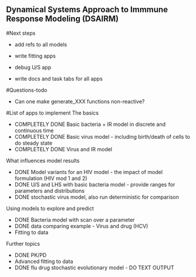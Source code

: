 ## Dynamical Systems Approach to Immmune Response Modeling (DSAIRM) 

#Next steps
* add refs to all models

* write fitting apps
* debug U/S app
* write docs and task tabs for all apps

#Questions-todo
* Can one make generate_XXX functions non-reactive?


#List of apps to implement
The basics 
* COMPLETELY DONE Basic bacteria + IR model in discrete and continuous time 
* COMPLETELY DONE Basic virus model - including birth/death of cells to do steady state
* COMPLETELY DONE Virus and IR model

What influences model results
* DONE Model variants for an HIV model - the impact of model formulation (HIV mod 1 and 2)
* DONE U/S and LHS with basic bacteria model - provide ranges for parameters and distributions
* DONE stochastic virus model, also run deterministic for comparison

Using models to explore and predict
* DONE Bacteria model with scan over a parameter
* DONE data comparing example - Virus and drug (HCV)
* Fitting to data

Further topics
* DONE PK/PD
* Advanced fitting to data
* DONE flu drug stochastic evolutionary model - DO TEXT OUTPUT
